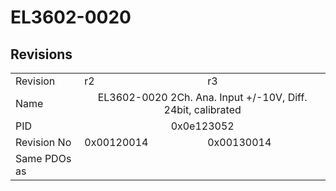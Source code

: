 # EL3602-0020

## Revisions
<table>
<tr>
<td>Revision</td>
<td>r2</td>
<td>r3</td>
</tr>
<tr>
<td>Name</td>
<td colspan=2 align="center">EL3602-0020 2Ch. Ana. Input +/-10V, Diff. 24bit, calibrated</td>
</tr>
<tr>
<td>PID</td>
<td colspan=2 align="center">0x0e123052</td>
</tr>
<tr>
<td>Revision No</td>
<td>0x00120014</td>
<td>0x00130014</td>
</tr>
<tr>
<td>Same PDOs as</td>
<td colspan=2 align="center"></td>
</tr>
</table>
